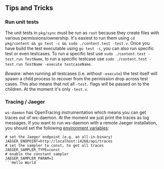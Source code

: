 ## Tips and Tricks

### Run unit tests
The unit tests in `pkg/sync` must be run as `root` because they create files with various permissions/ownership.
It's easiest to run them using `cd pkg/content && go test -c && sudo ./content.test -test.v`.
Once you have build the test executable using `go test -c`, you can also run specific test or even testcases.
To run a specific test use `sudo ./content.test -test.run TestName`, to run a specific testcase use `sudo ./content.test -test.run TestName -execute testcaseName`.

_Beware_: when running all testcases (i.e. without `-execute`) the test itself will spawn a child process to recover from the permission drop across test cases.
This also means that not all `-test.` flags will be passed on to the children. At the moment it's only `-test.v`.

### Tracing / Jaeger
`ws-daemon` has OpenTracing instrumentation which means you can get traces out of ws-daemon.
At the moment we just print the traces as log messages. If you want to run ws-daemon with a remote
Jaeger installation, you should set the following [environment variables](https://github.com/jaegertracing/jaeger-client-go#environment-variables):
```
# set the Jaeger endpoint (e.g. an all-in-binary)
JAEGER_ENDPOINT=http://localhost:14268/api/traces
# set the sampler to const, to get all traces
JAEGER_SAMPLER_TYPE=const
# enable the constant sampler
JAEGER_SAMPLER_PARAM=1
```Hello World
